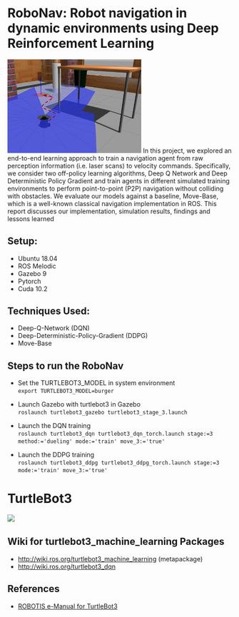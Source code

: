 # RoboNav: Robot navigation in dynamic environments using Deep Reinforcement Learning
<img src="https://github.com/AJ1897/RL-Projects/blob/master/Project4-RoboNav/Additional_Materials/robotnav.png" width="300">
In this project, we explored an end-to-end learning approach to train a navigation agent from raw perception information (i.e. laser scans) to velocity commands. Specifically, we consider two off-policy learning algorithms, Deep Q Network and Deep Deterministic Policy Gradient and train agents in different simulated training environments to perform point-to-point (P2P) navigation without colliding with obstacles. We evaluate our models against a baseline, Move-Base, which is a well-known classical navigation implementation in ROS. This report discusses our implementation, simulation results, findings and lessons learned

## Setup:
- Ubuntu 18.04
- ROS Melodic
- Gazebo 9
- Pytorch
- Cuda 10.2

## Techniques Used:
- Deep-Q-Network (DQN)
- Deep-Deterministic-Policy-Gradient (DDPG)
- Move-Base 

## Steps to run the RoboNav

- Set the TURTLEBOT3_MODEL in system environment\
`export TURTLEBOT3_MODEL=burger`

- Launch Gazebo with turtlebot3 in Gazebo\
  `roslaunch turtlebot3_gazebo turtlebot3_stage_3.launch`
  
- Launch the DQN training\
`roslaunch turtlebot3_dqn turtlebot3_dqn_torch.launch stage:=3 method:='dueling' mode:='train' move_3:='true'`

- Launch the DDPG training\
`roslaunch turtlebot3_ddpg turtlebot3_ddpg_torch.launch stage:=3 mode:='train' move_3:='true'`


# TurtleBot3
<img src="https://github.com/ROBOTIS-GIT/emanual/blob/master/assets/images/platform/turtlebot3/logo_turtlebot3.png" width="200">

## Wiki for turtlebot3_machine_learning Packages
- http://wiki.ros.org/turtlebot3_machine_learning (metapackage)
- http://wiki.ros.org/turtlebot3_dqn

## References
- [ROBOTIS e-Manual for TurtleBot3](http://turtlebot3.robotis.com/)
